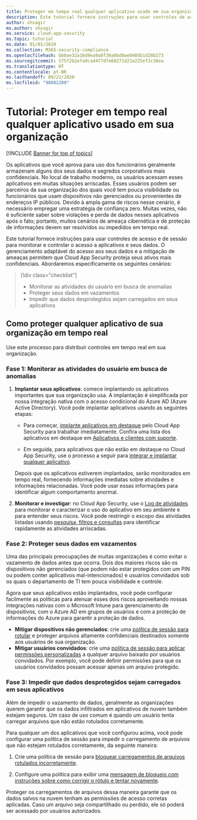 ```yaml
---
title: Proteger em tempo real qualquer aplicativo usado em sua organização
description: Este tutorial fornece instruções para usar controles de acesso e de sessão para monitorar e controlar o acesso a aplicativos e seus dados.
author: shsagir
ms.author: shsagir
ms.service: cloud-app-security
ms.topic: tutorial
ms.date: 01/01/2020
ms.collection: M365-security-compliance
ms.openlocfilehash: bb0ae32a16d9ea9a8f36a0bd0ae0405b1d28b273
ms.sourcegitcommit: 575f2b2efa9ca4477d7e60271d21e225ef2c38ea
ms.translationtype: HT
ms.contentlocale: pt-BR
ms.lasthandoff: 09/22/2020
ms.locfileid: "90881200"
---
```

# <a name="tutorial-protect-any-apps-in-use-in-your-organization-in-real-time"></a>Tutorial: Proteger em tempo real qualquer aplicativo usado em sua organização

[!INCLUDE [Banner for top of topics](includes/banner.md)]

Os aplicativos que você aprova para uso dos funcionários geralmente armazenam alguns dos seus dados e segredos corporativos mais confidenciais. No local de trabalho moderno, os usuários acessam esses aplicativos em muitas situações arriscadas. Esses usuários podem ser parceiros da sua organização dos quais você tem pouca visibilidade ou funcionários que usam dispositivos não gerenciados ou provenientes de endereços IP públicos. Devido à ampla gama de riscos nesse cenário, é necessário empregar uma estratégia de confiança zero. Muitas vezes, não é suficiente saber sobre violações e perda de dados nesses aplicativos após o fato; portanto, muitos cenários de ameaça cibernética e de proteção de informações devem ser resolvidos ou impedidos em tempo real.

Este tutorial fornece instruções para usar controles de acesso e de sessão para monitorar e controlar o acesso a aplicativos e seus dados. O gerenciamento adaptável do acesso aos seus dados e a mitigação de ameaças permitem que Cloud App Security proteja seus ativos mais confidenciais. Abordaremos especificamente os seguintes cenários:

> [!div class="checklist"]
>
> * Monitorar as atividades do usuário em busca de anomalias
> * Proteger seus dados em vazamentos
> * Impedir que dados desprotegidos sejam carregados em seus aplicativos

## <a name="how-to-protect-your-organization-from-any-app-in-real-time"></a>Como proteger qualquer aplicativo de sua organização em tempo real

Use este processo para distribuir controles em tempo real em sua organização.

### <a name="phase-1-monitor-user-activities-for-anomalies"></a>Fase 1: Monitorar as atividades do usuário em busca de anomalias

1. **Implantar seus aplicativos**: comece implantando os aplicativos importantes que sua organização usa. A implantação é simplificada por nossa integração nativa com o acesso condicional do Azure AD (Azure Active Directory). Você pode implantar aplicativos usando as seguintes etapas:

    * Para começar, [implante aplicativos em destaque](proxy-intro-aad.md) pelo Cloud App Security para trabalhar imediatamente. Confira uma lista dos aplicativos em destaque em [Aplicativos e clientes com suporte](proxy-intro-aad.md#supported-apps-and-clients).

    * Em seguida, para aplicativos que não estão em destaque no Cloud App Security, use o processo a seguir para [integrar e implantar qualquer aplicativo](proxy-deployment-any-app.md).

    Depois que os aplicativos estiverem implantados, serão monitorados em tempo real, fornecendo informações imediatas sobre atividades e informações relacionadas. Você pode usar essas informações para identificar algum comportamento anormal.

1. **Monitorar e investigar**: no Cloud App Security, use o [Log de atividades](activity-filters.md) para monitorar e caracterizar o uso do aplicativo em seu ambiente e para entender seus riscos. Você pode restringir o escopo das atividades listadas usando [pesquisa, filtros e consultas](activity-filters-queries.md) para identificar rapidamente as atividades arriscadas.

### <a name="phase-2-protect-your-data-when-its-exfiltrated"></a>Fase 2: Proteger seus dados em vazamentos

Uma das principais preocupações de muitas organizações é como evitar o vazamento de dados antes que ocorra. Dois dos maiores riscos são os dispositivos não gerenciados (que podem não estar protegidos com um PIN ou podem conter aplicativos mal-intencionados) e usuários convidados sob os quais o departamento de TI tem pouca visibilidade e controle.

Agora que seus aplicativos estão implantados, você pode configurar facilmente as políticas para atenuar esses dois riscos aproveitando nossas integrações nativas com o Microsoft Intune para gerenciamento de dispositivos, com o Azure AD em grupos de usuários e com a proteção de informações do Azure para garantir a proteção de dados.

* **Mitigar dispositivos não gerenciados**: crie uma [política de sessão para rotular](session-policy-aad.md#create-a-cloud-app-security-session-policy) e proteger arquivos altamente confidenciais destinados somente aos usuários de sua organização.
* **Mitigar usuários convidados**: crie uma [política de sessão para aplicar permissões personalizadas](session-policy-aad.md#protect-download) a qualquer arquivo baixado por usuários convidados. Por exemplo, você pode definir permissões para que os usuários convidados possam acessar apenas um arquivo protegido.

### <a name="phase-3-prevent-unprotected-data-from-being-uploaded-to-your-apps"></a>Fase 3: Impedir que dados desprotegidos sejam carregados em seus aplicativos

Além de impedir o vazamento de dados, geralmente as organizações querem garantir que os dados infiltrados em aplicativos de nuvem também estejam seguros. Um caso de uso comum é quando um usuário tenta carregar arquivos que não estão rotulados corretamente.

Para qualquer um dos aplicativos que você configurou acima, você pode configurar uma política de sessão para impedir o carregamento de arquivos que não estejam rotulados corretamente, da seguinte maneira:

1. Crie uma política de sessão para [bloquear carregamentos de arquivos rotulados incorretamente](session-policy-aad.md#protect-upload).

1. Configure uma política para exibir uma [mensagem de bloqueio com instruções sobre como corrigir o rótulo e tentar novamente](session-policy-aad.md#educate-protect).

Proteger os carregamentos de arquivos dessa maneira garante que os dados salvos na nuvem tenham as permissões de acesso corretas aplicadas. Caso um arquivo seja compartilhado ou perdido, ele só poderá ser acessado por usuários autorizados.
